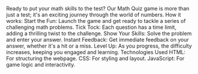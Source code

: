 Ready to put your math skills to the test?
Our Math Quiz game is more than just a test; it's an exciting journey through the world of numbers.
How it works:
Start the Fun: Launch the game and get ready to tackle a series of challenging math problems.
Tick Tock: Each question has a time limit, adding a thrilling twist to the challenge.
Show Your Skills: Solve the problem and enter your answer.
Instant Feedback: Get immediate feedback on your answer, whether it's a hit or a miss.
Level Up: As you progress, the difficulty increases, keeping you engaged and learning.
Technologies Used
HTML: For structuring the webpage.
CSS: For styling and layout.
JavaScript: For game logic and interactivity.

